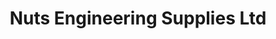---
title: "Nuts Engineering Supplies Ltd"
url: /chorley/nuts-engineering-supplies-ltd/
shop: Eisenwaren
---
